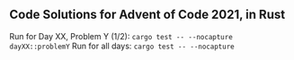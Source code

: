 ## Code Solutions for Advent of Code 2021, in Rust

Run for Day XX, Problem Y (1/2): `cargo test -- --nocapture dayXX::problemY`
Run for all days: `cargo test -- --nocapture`